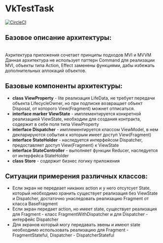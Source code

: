 # VkTestTask

[![CircleCI](https://circleci.com/gh/sargeras55/VkTestTask/tree/develop.svg?style=svg)](https://circleci.com/gh/sargeras55/VkTestTask/tree/develop)

## Базовое описание архитектуры:
</br>
Ахритектура приложения сочетает принципы подходов MVI и MVVM
Данная архитектура не использует паттерн Command для реализации MVI, объекты типа Action, Effect заменены функциями, дабы избежать дополнительных аллокаций объектов.

## Базовые компоненты архитектуры:
- **class ViewProperty** - lite реализация LifeData, не требует передачи объекта LifecycleOwner, но при подписке возвращает объект Disposal, от которого View(Fragment) можнет отписаться.
- **interface marker ViewState** - имплементируется конкретной реализацией ViewState, необходим для создания контракта, содержит в себе поля типа ViewProperty
- **interface Dispatcher** - имплементируется классом ViewModel, в нем декларируются события к которым имеет доступ View(Fragment)
- **interface StateHolder** - наследуется интерфейсом Dispatcher, предоставляет доступ View(Fragment) к ViewState
- **interface StateController** - выполняет функции Reducer, наследуется от интерфейса StateHolder
- **class Store** - содержит бизнес логику приложения

## Ситуации примерения различных классов:
- Если экран не передеает никаких action и у него отсутсует State, который необходимо хранить существует реализация без ViewState и Dispatcher,
достаточно унаследовать реализацию Fragment от класса BaseFragment
- Если экран передает action, но имеет state, существует реализация для Fragment - класс FragmentWithDispatcher и для Dispatcher - интерфейс Dispatcher
- Для экранов который могу передавать эвены и имеют state необходимо использовать реализацию для Fragment - FragmentStateful, Dispatcher - DispatcherStateful
